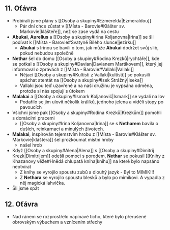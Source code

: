 ## 11. Oťávra
- Probírali jsme plány s [[Osoby a skupiny#Ezmerelda|Ezmeraldou]]
	- Pár dní chce zůstat v [[Místa - Barovie#Klášter sv. Markovie|klášteře]], než se zase vydá na cestu
- **Abukai**, **Aurelius** a [[Osoby a skupiny#Irina Koljanovna|Irina]] se šli podívat k [[Místa - Barovie#Svatyně Bílého slunce|jezírku]]
	- **Abukai** s Irinou se bavili o tom, jak může **Abukai** dodržet svůj slib, pokud nebudou společně
- **Nethar** šel do domu [[Osoby a skupiny#Rodina Krezků|rychtáře]], kde se potkal s [[Osoby a skupiny#Davian|Davianem Martikovem]], který jej informoval o zprávách z [[Místa - Barovie#Vallaki|Vallaki]]
	- Nějací [[Osoby a skupiny#Kultisti z Vallaki|kultisti]] se pokusili spáchat atentát na [[Osoby a skupiny#Isek Strážný|Iseka]]
	- Vallaki jsou teď uzavřené a na naši družinu je vypsána odměna, protože si nás spojují s útokem
- **Malakai** a [[Osoby a skupiny#Ismark Koljanovič|Ismark]] se vydali na lov
	- Podařilo se jim ulovit několik králíků, jednoho jelena a viděli stopy po pavoucích
- Všichni jsme pak [[Osoby a skupiny#Rodina Krezků|Krezkům]] pomohli s domácími pracemi
	- [[Osoby a skupiny#Irina Koljanovna|Irina]] se s **Netharem** bavila o duších, reinkarnaci a minulých životech.
- **Malakai**, inspirován tejemstvím hrobu z [[Místa - Barovie#Klášter sv. Markovie|kláštera]] šel prozkoumat místní hroby
	- našel hrob
- Když [[Osoby a skupiny#Alena|Alena]] s [[Osoby a skupiny#Dimitrij Krezk|Dimitrijem]] odešli pomoci s porodem, **Nethar** se pokusil  [[Knihy z Khazanovy věže#Hnědá chlupatá kniha|knihu]] na které bylo napsáno neotvírat
	- Z knihy se vyrojilo spoustu zubů a dlouhý jazyk - Byl to MIMIK!!!
	- Z **Nethara** se vyrojilo spoustu blesků a bylo po mimikovi. A vypadla z něj magická lahvička.
- Šli jsme spát
## 12. Oťávra
- Nad ránem se rozprostřelo napínavé ticho, které bylo přerušené obrovským výbuchem a vznícením střechy